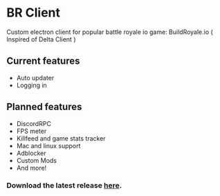 # BR Client 


Custom electron client for popular battle royale io game: BuildRoyale.io ( Inspired of Delta Client ) 

## Current features
  - Auto updater
  - Logging in

## Planned features
  - DiscordRPC
  - FPS meter
  - Killfeed and game stats tracker
  - Mac and linux support
  - Adblocker
  - Custom Mods
  - And more!

### Download the latest release [here](https://github.com/mayzzzzzz/BR-Client/releases/tag/1.0).
